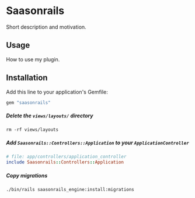 # Saasonrails

Short description and motivation.

## Usage

How to use my plugin.

## Installation

Add this line to your application's Gemfile:

```ruby
gem "saasonrails"
```

##### Delete the `views/layouts/` directory

```console
rm -rf views/layouts
```

##### Add `Saasonrails::Controllers::Application` to your `ApplicationController`

```ruby
# file: app/controllers/application_controller
include Saasonrails::Controllers::Application
```

##### Copy migrations

```console
./bin/rails saasonrails_engine:install:migrations
```
